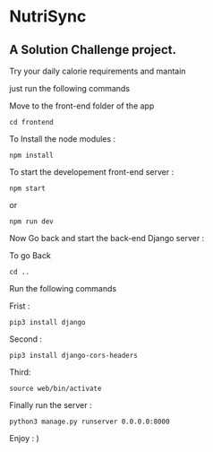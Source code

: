 # NutriSync

## A Solution Challenge project.

Try your daily calorie requirements and mantain       

just run the following commands

Move to the front-end folder of the app 
    
    cd frontend 

To Install the node modules :

    npm install
    
To start the developement front-end server :

    npm start

or 

    npm run dev

Now Go back and start the back-end Django server :

To go Back 

    cd ..

Run the following commands 

Frist :
    
    pip3 install django

Second :

    pip3 install django-cors-headers

Third: 

    source web/bin/activate
    
Finally run the server : 

    python3 manage.py runserver 0.0.0.0:8000


Enjoy : )
